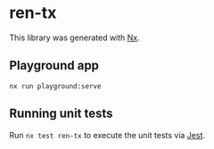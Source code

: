 # ren-tx

This library was generated with [Nx](https://nx.dev).

## Playground app
`nx run playground:serve`

## Running unit tests

Run `nx test ren-tx` to execute the unit tests via [Jest](https://jestjs.io).
